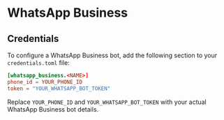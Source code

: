 # WhatsApp Business

## Credentials
To configure a WhatsApp Business bot, add the following section to your `credentials.toml` file:

```toml
[whatsapp_business.<NAME>]
phone_id = YOUR_PHONE_ID
token = "YOUR_WHATSAPP_BOT_TOKEN"
```

Replace `YOUR_PHONE_ID` and `YOUR_WHATSAPP_BOT_TOKEN` with your actual WhatsApp Business bot details.
